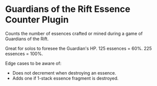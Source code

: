 # Guardians of the Rift Essence Counter Plugin

Counts the number of essences crafted or mined during a game of Guardians of the Rift.

Great for solos to foresee the Guardian's HP. 125 essences = 60%. 225 essences = 100%.

Edge cases to be aware of:
* Does not decrement when destroying an essence.
* Adds one if 1-stack essence fragment is destroyed.